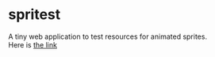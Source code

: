 # spritest
A tiny web application to test resources for animated sprites.  
Here is [the link](http://krvch.com/spritest/)
